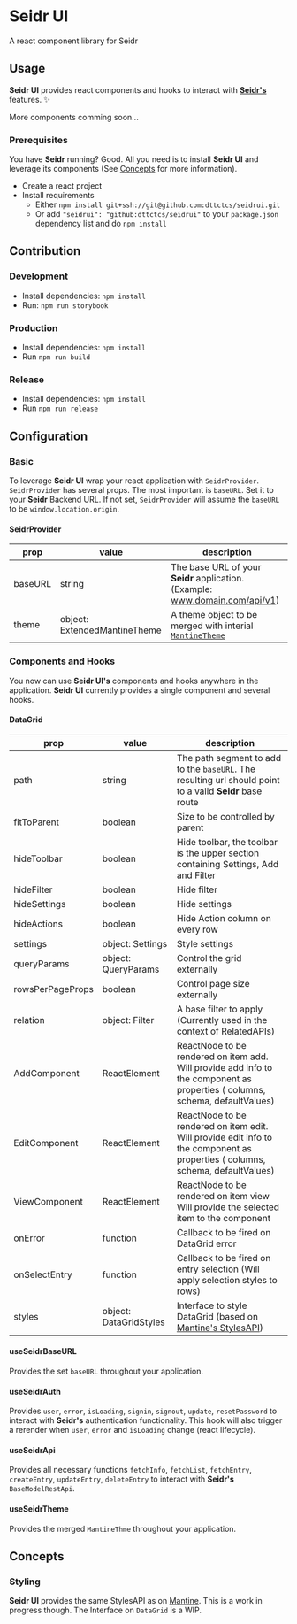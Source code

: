# Seidr UI

A react component library for Seidr

## Usage

**Seidr UI** provides react components and hooks to interact with [**Seidr's**](https://github.com/dttctcs/seidr) features. :sparkles:

More components comming soon...

### Prerequisites

You have **Seidr** running? Good. All you need is to install **Seidr UI** and leverage its components (See [Concepts](#Concepts) for more information).

- Create a react project
- Install requirements
  - Either `npm install git+ssh://git@github.com:dttctcs/seidrui.git`
  - Or add `"seidrui": "github:dttctcs/seidrui"` to your `package.json` dependency list and do `npm install`

## Contribution

### Development

- Install dependencies: `npm install`
- Run: `npm run storybook`

### Production

- Install dependencies: `npm install`
- Run `npm run build`

### Release

- Install dependencies: `npm install`
- Run `npm run release`

## Configuration

### Basic

To leverage **Seidr UI** wrap your react application with `SeidrProvider`. `SeidrProvider` has several props. The most important is `baseURL`. Set it to your **Seidr** Backend URL. If not set, `SeidrProvider` will assume the `baseURL` to be `window.location.origin`.

#### SeidrProvider

| prop    | value                        | description                                                                                           |
| ------- | ---------------------------- | ----------------------------------------------------------------------------------------------------- |
| baseURL | string                       | The base URL of your **Seidr** application. (Example: www.domain.com/api/v1)                          |
| theme   | object: ExtendedMantineTheme | A theme object to be merged with interial [`MantineTheme`](https://mantine.dev/theming/extend-theme/) |

### Components and Hooks

You now can use **Seidr UI's** components and hooks anywhere in the application. **Seidr UI** currently provides a single component and several hooks.

#### DataGrid

| prop             | value                  | description                                                                                                                    |
| ---------------- | ---------------------- | ------------------------------------------------------------------------------------------------------------------------------ |
| path             | string                 | The path segment to add to the `baseURL`. The resulting url should point to a valid **Seidr** base route                       |
| fitToParent      | boolean                | Size to be controlled by parent                                                                                                |
| hideToolbar      | boolean                | Hide toolbar, the toolbar is the upper section containing Settings, Add and Filter                                             |
| hideFilter       | boolean                | Hide filter                                                                                                                    |
| hideSettings     | boolean                | Hide settings                                                                                                                  |
| hideActions      | boolean                | Hide Action column on every row                                                                                                |
| settings         | object: Settings       | Style settings                                                                                                                 |
| queryParams      | object: QueryParams    | Control the grid externally                                                                                                    |
| rowsPerPageProps | boolean                | Control page size externally                                                                                                   |
| relation         | object: Filter         | A base filter to apply (Currently used in the context of RelatedAPIs)                                                          |
| AddComponent     | ReactElement           | ReactNode to be rendered on item add. Will provide add info to the component as properties ( columns, schema, defaultValues)   |
| EditComponent    | ReactElement           | ReactNode to be rendered on item edit. Will provide edit info to the component as properties ( columns, schema, defaultValues) |
| ViewComponent    | ReactElement           | ReactNode to be rendered on item view Will provide the selected item to the component                                          |
| onError          | function               | Callback to be fired on DataGrid error                                                                                         |
| onSelectEntry    | function               | Callback to be fired on entry selection (Will apply selection styles to rows)                                                  |
| styles           | object: DataGridStyles | Interface to style DataGrid (based on [Mantine's StylesAPI](https://mantine.dev/theming/styles-api/))                          |

#### useSeidrBaseURL

Provides the set `baseURL` throughout your application.

#### useSeidrAuth

Provides `user`, `error`, `isLoading`, `signin`, `signout`, `update`, `resetPassword` to interact with **Seidr's** authentication functionality. This hook will also trigger a rerender when `user`, `error` and `isLoading` change (react lifecycle).

#### useSeidrApi

Provides all necessary functions `fetchInfo`, `fetchList`, `fetchEntry`, `createEntry`, `updateEntry`, `deleteEntry` to interact with **Seidr's** `BaseModelRestApi`.

#### useSeidrTheme

Provides the merged `MantineThme` throughout your application.

## Concepts

### Styling

**Seidr UI** provides the same StylesAPI as on [Mantine](https://mantine.dev/theming/styles-api/). This is a work in progress though. The Interface on `DataGrid` is a WIP.
